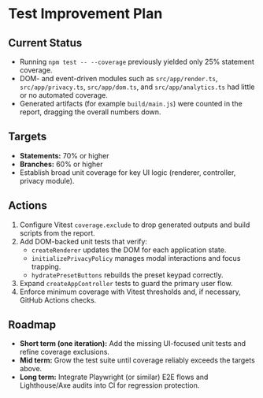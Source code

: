 # Test Improvement Plan

## Current Status
- Running `npm test -- --coverage` previously yielded only 25% statement coverage.
- DOM- and event-driven modules such as `src/app/render.ts`, `src/app/privacy.ts`, `src/app/dom.ts`, and `src/app/analytics.ts` had little or no automated coverage.
- Generated artifacts (for example `build/main.js`) were counted in the report, dragging the overall numbers down.

## Targets
- **Statements:** 70% or higher
- **Branches:** 60% or higher
- Establish broad unit coverage for key UI logic (renderer, controller, privacy module).

## Actions
1. Configure Vitest `coverage.exclude` to drop generated outputs and build scripts from the report.
2. Add DOM-backed unit tests that verify:
   - `createRenderer` updates the DOM for each application state.
   - `initializePrivacyPolicy` manages modal interactions and focus trapping.
   - `hydratePresetButtons` rebuilds the preset keypad correctly.
3. Expand `createAppController` tests to guard the primary user flow.
4. Enforce minimum coverage with Vitest thresholds and, if necessary, GitHub Actions checks.

## Roadmap
- **Short term (one iteration):** Add the missing UI-focused unit tests and refine coverage exclusions.
- **Mid term:** Grow the test suite until coverage reliably exceeds the targets above.
- **Long term:** Integrate Playwright (or similar) E2E flows and Lighthouse/Axe audits into CI for regression protection.

